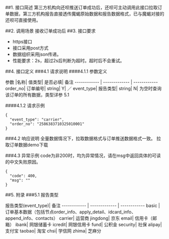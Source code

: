 ##1. 接口简述
第三方机构向还呗推送订单成功后，还呗可主动调用此接口拉取订单数据，第三方机构报告直接透传魔蝎原始数据和报告数据格式，已与魔蝎对接的还呗可直接使用。

##2. 调用场景
接收订单成功后
##3. 接口要求
* https接口
* 接口采用post方式
* 数据组织采用json传递。
* 性能要求：2s，超过2s后判断为超时。超时后不会重试。

##4. 接口定义
###4.1 请求说明
####4.1.1 参数定义

参数	|名称|	值类型|	是否必填|	备注
------------ | ------------- | ------------
order_no|	订单编号|	string|	Y|	／
event_type|	报告类型|	string|	N|	为空时查询该订单的所有数据，类型详参 5.1 

####4.1.2 请求示例
```
{
  "event_type": "carrier",
  "order_no": "2586383710325010001"
}

```

###4.2 响应说明
全量数据情况下，拉取数据格式与订单推送数据格式一致。 拉取订单数据demo下载

###4.3 异常示例
code为非200时，均为异常情况，请在msg中返回具体的可读的中文失败原因。
```
{
  "code": 400,
  "msg": ""
}
```

##5. 附录
###5.1 报告类型

报告类型(event_type)|	备注
------------ | ------------- | ------------
basic	|订单基本数据（包括节点order_info、apply_detail、idcard_info、append_info、contacts）
carrier|	运营商
jingdong|	京东
email|	信用卡（邮箱）
ibank|	网银储蓄卡
icredit|	网银信用卡
fund|	公积金
security|	社保
alipay|	支付宝
taobao|	淘宝
chsi|	学信网
zhima| 芝麻分	